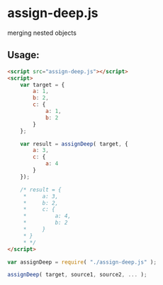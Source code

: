 # assign-deep.js

merging nested objects

## Usage:

```html
<script src="assign-deep.js"></script>
<script>
	var target = {
		a: 1,
		b: 2,
		c: {
			a: 1,
			b: 2
		}
	};

	var result = assignDeep( target, {
		a: 3,
		c: {
			a: 4
		}
	});

	/* result = {
	 *     a: 3,
	 *     b: 2,
	 *     c: {
	 *         a: 4,
	 *         b: 2
	 *     }
	 * }
	 * */
</script>
```

```js
var assignDeep = require( "./assign-deep.js" );

assignDeep( target, source1, source2, ... );
```
